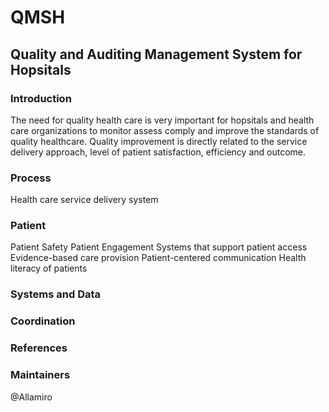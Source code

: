 # QMSH
## Quality and Auditing Management System for Hopsitals
### Introduction
The need for quality health care is very important  for hopsitals and health care organizations  to monitor assess comply and improve the standards of quality healthcare.
Quality improvement is directly related to the service delivery approach, level of patient satisfaction, efficiency and outcome.

### Process 
Health care service delivery system
### Patient
Patient Safety
Patient Engagement
Systems that support patient access
Evidence-based care provision
Patient-centered communication
Health literacy of patients

### Systems and Data


### Coordination


### References


### Maintainers
@Allamiro
